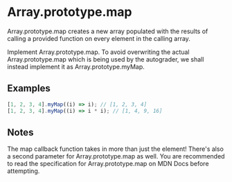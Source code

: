 # Array.prototype.map

Array.prototype.map creates a new array populated with the results of calling a provided function on every element in the calling array.

Implement Array.prototype.map. To avoid overwriting the actual Array.prototype.map which is being used by the autograder, we shall instead implement it as Array.prototype.myMap.

## Examples

```js
[1, 2, 3, 4].myMap((i) => i); // [1, 2, 3, 4]
[1, 2, 3, 4].myMap((i) => i * i); // [1, 4, 9, 16]
```

## Notes
The map callback function takes in more than just the element! There's also a second parameter for Array.prototype.map as well. You are recommended to read the specification for Array.prototype.map on MDN Docs before attempting.